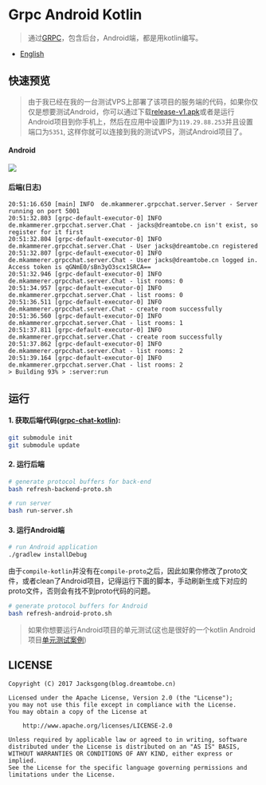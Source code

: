 # Grpc Android Kotlin

> 通过[GRPC](https://github.com/grpc/grpc-java)，包含后台，Android端，都是用kotlin编写。

- [English](https://github.com/Jacksgong/grpc-android-kotlin)

## 快速预览

> 由于我已经在我的一台测试VPS上部署了该项目的服务端的代码，如果你仅仅是想要测试Android，你可以通过下载[release-v1.apk](https://raw.githubusercontent.com/Jacksgong/grpc-android-kotlin/master/arts/release-v1.apk)或者是运行Android项目到你手机上，然后在应用中设置IP为`119.29.88.253`并且设置端口为`5351`, 这样你就可以连接到我的测试VPS，测试Android项目了。

#### Android

![](https://raw.githubusercontent.com/Jacksgong/grpc-android-kotlin/master/arts/demo.gif)

#### 后端(日志)

```
20:51:16.650 [main] INFO  de.mkammerer.grpcchat.server.Server - Server running on port 5001
20:51:32.803 [grpc-default-executor-0] INFO  de.mkammerer.grpcchat.server.Chat - jacks@dreamtobe.cn isn't exist, so register for it first
20:51:32.804 [grpc-default-executor-0] INFO  de.mkammerer.grpcchat.server.Chat - User jacks@dreamtobe.cn registered
20:51:32.807 [grpc-default-executor-0] INFO  de.mkammerer.grpcchat.server.Chat - User jacks@dreamtobe.cn logged in. Access token is qGNmE0/sBn3yO3scx1SRCA==
20:51:32.946 [grpc-default-executor-0] INFO  de.mkammerer.grpcchat.server.Chat - list rooms: 0
20:51:34.957 [grpc-default-executor-0] INFO  de.mkammerer.grpcchat.server.Chat - list rooms: 0
20:51:36.511 [grpc-default-executor-0] INFO  de.mkammerer.grpcchat.server.Chat - create room successfully
20:51:36.560 [grpc-default-executor-0] INFO  de.mkammerer.grpcchat.server.Chat - list rooms: 1
20:51:37.811 [grpc-default-executor-0] INFO  de.mkammerer.grpcchat.server.Chat - create room successfully
20:51:37.862 [grpc-default-executor-0] INFO  de.mkammerer.grpcchat.server.Chat - list rooms: 2
20:51:39.164 [grpc-default-executor-0] INFO  de.mkammerer.grpcchat.server.Chat - list rooms: 2
> Building 93% > :server:run
```

## 运行

#### 1. 获取后端代码([grpc-chat-kotlin](https://github.com/Jacksgong/grpc-chat-kotlin)):

```bash
git submodule init
git submodule update
```

#### 2. 运行后端

```bash
# generate protocol buffers for back-end
bash refresh-backend-proto.sh

# run server
bash run-server.sh
```

#### 3. 运行Android端

```bash
# run Android application
./gradlew installDebug
```

由于`compile-kotlin`并没有在`compile-proto`之后，因此如果你修改了proto文件，或者clean了Android项目，记得运行下面的脚本，手动刷新生成下对应的proto文件，否则会有找不到proto代码的问题。

```bash
# generate protocol buffers for Android
bash refresh-android-proto.sh
```

> 如果你想要运行Android项目的单元测试(这也是很好的一个kotlin Android项目[单元测试案例](https://github.com/Jacksgong/grpc-android-kotlin/tree/master/client-android/app/src/test/kotlin/cn/dreamtobe/grpc/client))

## LICENSE

```
Copyright (C) 2017 Jacksgong(blog.dreamtobe.cn)

Licensed under the Apache License, Version 2.0 (the "License");
you may not use this file except in compliance with the License.
You may obtain a copy of the License at

    http://www.apache.org/licenses/LICENSE-2.0

Unless required by applicable law or agreed to in writing, software
distributed under the License is distributed on an "AS IS" BASIS,
WITHOUT WARRANTIES OR CONDITIONS OF ANY KIND, either express or implied.
See the License for the specific language governing permissions and
limitations under the License.
```
